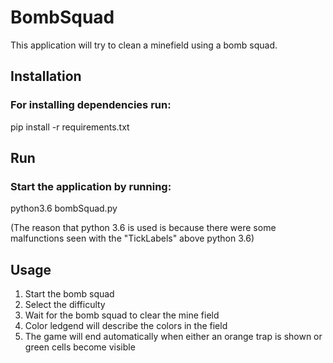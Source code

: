 # BombSquad

This application will try to clean a minefield using a bomb squad.

## Installation

### For installing dependencies run:
pip install -r requirements.txt

## Run

### Start the application by running:
python3.6 bombSquad.py

(The reason that python 3.6 is used is because there were some malfunctions seen with the "TickLabels" above python 3.6)

## Usage
1.  Start the bomb squad
2.  Select the difficulty
2.  Wait for the bomb squad to clear the mine field
3.  Color ledgend will describe the colors in the field
4.  The game will end automatically when either an orange trap is shown or green cells become visible
